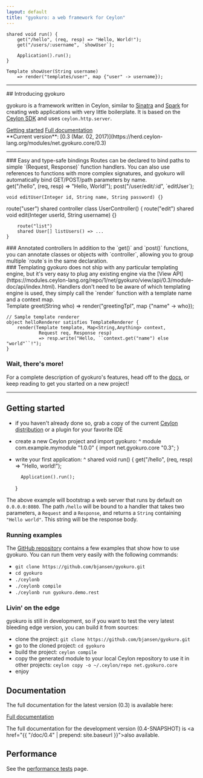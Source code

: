 ```yaml
---
layout: default
title: "gyokuro: a web framework for Ceylon"
---
```


<div class="hero-code dark">

<pre><code>shared void run() {
    get("/hello", (req, resp) => "Hello, World!");
    get("/users/:username", `showUser`);

    Application().run();
}

Template showUser(String username)
    => render("templates/user", map {"user" -> username});</code></pre>

</div>

<hr>

<div class="intro" markdown="1">
## Introducing gyokuro

gyokuro is a framework written in Ceylon, similar to [Sinatra](http://www.sinatrarb.com/)
and [Spark](http://sparkjava.com/) for creating web applications with very little boilerplate.
It is based on the [Ceylon SDK](https://github.com/ceylon/ceylon-sdk) and uses `ceylon.http.server`.
</div>

<div class="buttons">
    <a href="#getting-started" class="button getting-started"><span>Getting started</span></a>
    <a href="{{ "/doc/0.3" | prepend: site.baseurl }}" class="button doc-link"><span>Full documentation</span></a>
</div>

<div class="current-version" markdown="1">
**Current version**: [0.3 (Mar. 02, 2017)](https://herd.ceylon-lang.org/modules/net.gyokuro.core/0.3)
</div>

<hr>

<div class="hero-code with-text light" markdown="1">
<div markdown="1">
### Easy and type-safe bindings
Routes can be declared to bind paths to simple `(Request, Response)` function handlers.
You can also use references to functions with more complex signatures, and gyokuro will
automatically bind GET/POST/path parameters by name.

</div>
    get("/hello", (req, resp) => "Hello, World!");
    post("/user/edit/:id", `editUser`);

    void editUser(Integer id, String name, String password) {}
</div>

<div class="hero-code with-text" markdown="1">
    route("user")
    shared controller class UserController() {
        route("edit")
        shared void edit(Integer userId, String username) {}

        route("list")
        shared User[] listUsers() => ...
    }
<div markdown="1">
### Annotated controllers
In addition to the `get()` and `post()` functions, you can annotate classes or
objects with `controller`, allowing you to group multiple `route`s in the same 
declaration.

</div>
</div>

<div class="hero-code with-text light" markdown="1">
<div markdown="1">
### Templating
gyokuro does not ship with any particular templating engine, but it's very easy
to plug any existing engine via the [View API](https://modules.ceylon-lang.org/repo/1/net/gyokuro/view/api/0.3/module-doc/api/index.html).
Handlers don't need to be aware of which templating engine is used, they simply call the `render`
function with a template name and a context map.

</div>
    Template greet(String who) 
            => render("greetingTpl", map {"name" -> who});
    
    // Sample template renderer
    object helloRenderer satisfies TemplateRenderer {
        render(Template template, Map<String,Anything> context, 
                Request req, Response resp)
                => resp.write("Hello, ``context.get("name") else "world"``!");
    }
</div>

<p></p>

### Wait, there's more!

For a complete description of gyokuro's features, head off to the [docs](/docs/0.3), or keep
reading to get you started on a new project!

<hr>

## Getting started

* if you haven't already done so, grab a copy of the current 
[Ceylon distribution](https://ceylon-lang.org/download/) or a plugin for your favorite IDE  
* create a new Ceylon project and import gyokuro:
^
    module com.example.mymodule "1.0.0" {
        import net.gyokuro.core "0.3";
    }
  
* write your first application:
^
    shared void run() {
        get("/hello", (req, resp) => "Hello, world!");
    
        Application().run();
    }

The above example will bootstrap a web server that runs by default on `0.0.0.0:8080`. The
path `/hello` will be bound to a handler that takes two parameters, a `Request` and a `Response`,
and returns a `String` containing `"Hello world"`. This string will be the response body.

### Running examples

The [GitHub repository](https://github.com/bjansen/gyokuro/tree/master/demos/gyokuro/demo) contains
a few examples that show how to use gyokuro. You can run them very easily with the following commands:

* `git clone https://github.com/bjansen/gyokuro.git`
* `cd gyokuro`
* `./ceylonb`
* `./ceylonb compile`
* `./ceylonb run gyokuro.demo.rest`

### Livin' on the edge

gyokuro is still in development, so if you want to test the very latest bleeding edge version,
you can build it from sources:

* clone the project: `git clone https://github.com/bjansen/gyokuro.git`
* go to the cloned project: `cd gyokuro`
* build the project: `ceylon compile`
* copy the generated module to your local Ceylon repository to use it in other projects:
 `ceylon copy -o ~/.ceylon/repo net.gyokuro.core` 
* enjoy

## Documentation

The full documentation for the latest version (0.3) is available here:

<div class="buttons">
    <a href="{{ "/doc/0.3" | prepend: site.baseurl }}" class="button doc-link"><span>Full documentation</span></a>
</div>

The full documentation for the development version (0.4-SNAPSHOT) is 
<a href="{{ "/doc/0.4" | prepend: site.baseurl }}">also available</a>.

## Performance

See the [performance tests](perfs/) page.